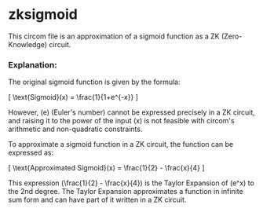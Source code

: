 # zksigmoid

This circom file is an approximation of a sigmoid function as a ZK (Zero-Knowledge) circuit.

### Explanation:
The original sigmoid function is given by the formula:

\[ \text{Sigmoid}(x) = \frac{1}{1+e^{-x}} \]

However, \(e\) (Euler's number) cannot be expressed precisely in a ZK circuit, and raising it to the power of the input \(x\) is not feasible with circom's arithmetic and non-quadratic constraints.

To approximate a sigmoid function in a ZK circuit, the function can be expressed as:

\[ \text{Approximated Sigmoid}(x) = \frac{1}{2} - \frac{x}{4} \]

This expression \(\frac{1}{2} - \frac{x}{4}\) is the Taylor Expansion of \(e^x\) to the 2nd degree. The Taylor Expansion approximates a function in infinite sum form and can have part of it written in a ZK circuit.
